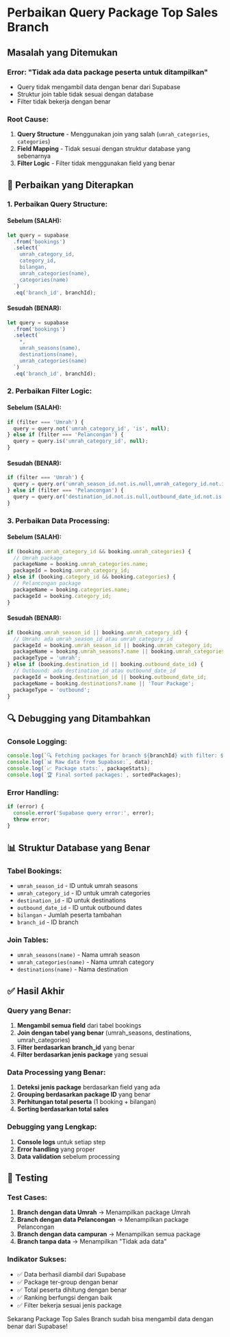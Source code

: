 # Perbaikan Query Package Top Sales Branch

## Masalah yang Ditemukan

### **Error: "Tidak ada data package peserta untuk ditampilkan"**
- Query tidak mengambil data dengan benar dari Supabase
- Struktur join table tidak sesuai dengan database
- Filter tidak bekerja dengan benar

### **Root Cause:**
1. **Query Structure** - Menggunakan join yang salah (`umrah_categories`, `categories`)
2. **Field Mapping** - Tidak sesuai dengan struktur database yang sebenarnya
3. **Filter Logic** - Filter tidak menggunakan field yang benar

## 🔧 Perbaikan yang Diterapkan

### **1. Perbaikan Query Structure:**

#### **Sebelum (SALAH):**
```javascript
let query = supabase
  .from('bookings')
  .select(`
    umrah_category_id,
    category_id,
    bilangan,
    umrah_categories(name),
    categories(name)
  `)
  .eq('branch_id', branchId);
```

#### **Sesudah (BENAR):**
```javascript
let query = supabase
  .from('bookings')
  .select(`
    *,
    umrah_seasons(name),
    destinations(name),
    umrah_categories(name)
  `)
  .eq('branch_id', branchId);
```

### **2. Perbaikan Filter Logic:**

#### **Sebelum (SALAH):**
```javascript
if (filter === 'Umrah') {
  query = query.not('umrah_category_id', 'is', null);
} else if (filter === 'Pelancongan') {
  query = query.is('umrah_category_id', null);
}
```

#### **Sesudah (BENAR):**
```javascript
if (filter === 'Umrah') {
  query = query.or('umrah_season_id.not.is.null,umrah_category_id.not.is.null');
} else if (filter === 'Pelancongan') {
  query = query.or('destination_id.not.is.null,outbound_date_id.not.is.null');
}
```

### **3. Perbaikan Data Processing:**

#### **Sebelum (SALAH):**
```javascript
if (booking.umrah_category_id && booking.umrah_categories) {
  // Umrah package
  packageName = booking.umrah_categories.name;
  packageId = booking.umrah_category_id;
} else if (booking.category_id && booking.categories) {
  // Pelancongan package
  packageName = booking.categories.name;
  packageId = booking.category_id;
}
```

#### **Sesudah (BENAR):**
```javascript
if (booking.umrah_season_id || booking.umrah_category_id) {
  // Umrah: ada umrah_season_id atau umrah_category_id
  packageId = booking.umrah_season_id || booking.umrah_category_id;
  packageName = booking.umrah_seasons?.name || booking.umrah_categories?.name || 'Umrah Package';
  packageType = 'umrah';
} else if (booking.destination_id || booking.outbound_date_id) {
  // Outbound: ada destination_id atau outbound_date_id
  packageId = booking.destination_id || booking.outbound_date_id;
  packageName = booking.destinations?.name || 'Tour Package';
  packageType = 'outbound';
}
```

## 🔍 Debugging yang Ditambahkan

### **Console Logging:**
```javascript
console.log(`🔍 Fetching packages for branch ${branchId} with filter: ${filter}`);
console.log(`📊 Raw data from Supabase:`, data);
console.log(`📈 Package stats:`, packageStats);
console.log(`🏆 Final sorted packages:`, sortedPackages);
```

### **Error Handling:**
```javascript
if (error) {
  console.error('Supabase query error:', error);
  throw error;
}
```

## 📊 Struktur Database yang Benar

### **Tabel Bookings:**
- `umrah_season_id` - ID untuk umrah seasons
- `umrah_category_id` - ID untuk umrah categories
- `destination_id` - ID untuk destinations
- `outbound_date_id` - ID untuk outbound dates
- `bilangan` - Jumlah peserta tambahan
- `branch_id` - ID branch

### **Join Tables:**
- `umrah_seasons(name)` - Nama umrah season
- `umrah_categories(name)` - Nama umrah category
- `destinations(name)` - Nama destination

## ✅ Hasil Akhir

### **Query yang Benar:**
1. **Mengambil semua field** dari tabel bookings
2. **Join dengan tabel yang benar** (umrah_seasons, destinations, umrah_categories)
3. **Filter berdasarkan branch_id** yang benar
4. **Filter berdasarkan jenis package** yang sesuai

### **Data Processing yang Benar:**
1. **Deteksi jenis package** berdasarkan field yang ada
2. **Grouping berdasarkan package ID** yang benar
3. **Perhitungan total peserta** (1 booking + bilangan)
4. **Sorting berdasarkan total sales**

### **Debugging yang Lengkap:**
1. **Console logs** untuk setiap step
2. **Error handling** yang proper
3. **Data validation** sebelum processing

## 🎯 Testing

### **Test Cases:**
1. **Branch dengan data Umrah** → Menampilkan package Umrah
2. **Branch dengan data Pelancongan** → Menampilkan package Pelancongan
3. **Branch dengan data campuran** → Menampilkan semua package
4. **Branch tanpa data** → Menampilkan "Tidak ada data"

### **Indikator Sukses:**
- ✅ Data berhasil diambil dari Supabase
- ✅ Package ter-group dengan benar
- ✅ Total peserta dihitung dengan benar
- ✅ Ranking berfungsi dengan baik
- ✅ Filter bekerja sesuai jenis package

Sekarang Package Top Sales Branch sudah bisa mengambil data dengan benar dari Supabase!
